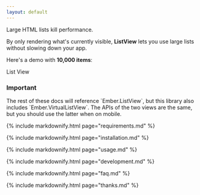 ```yaml
---
layout: default
---
```


<p class='lead'>Large HTML lists kill performance.</p>

By only rendering what's currently visible, **ListView** lets you use large lists without slowing down your app.

<div class="Main-demo">
  <p>Here's a demo with <strong>10,000 items</strong>:</p>
  
  <div class='panel panel-default clearfix Main-demo__wrapper'>
    <div class="panel-heading">List View</div>
    <div class="Main-demo__demo mobile-demo visible-xs-block visible-sm-block"></div>
    <div class="Main-demo__demo visible-md-block visible-lg-block"></div>
  </div>
</div>

<h3 class='callout'>Important</h3>
The rest of these docs will reference `Ember.ListView`, but this library also includes `Ember.VirtualListView`.
The APIs of the two views are the same, but you should use the latter when on mobile.

{% include markdownify.html page="requirements.md" %}

{% include markdownify.html page="installation.md" %}

{% include markdownify.html page="usage.md" %}

{% include markdownify.html page="development.md" %}

{% include markdownify.html page="faq.md" %}

{% include markdownify.html page="thanks.md" %}
